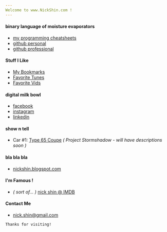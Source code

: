 ```yaml
---
Welcome to www.NickShin.com !
---
```


#### binary language of moisture evaporators

*   [my programming cheatsheets](https://github.com/nickshin/CheatSheets/)
*   [github personal](https://github.com/nickshin/)
*   [github professional](https://github.com/nickshinpho/)

#### Stuff I Like

*   [My Bookmarks](https://nickshin.com/bookmark_tools/demo/index.html)
*   [Favorite Tunes](https://soundcloud.com/nickshin/sets/tunes-to-code-to)
*   [Favorite Vids](https://www.youtube.com/channel/UCATtL8-Jx-uCC1fzLbmrzzg/playlists)

#### digital milk bowl

*   [facebook](https://www.facebook.com/nickey.shin)
*   [instagram](https://www.instagram.com/nickey.shin/)
*   [linkedin](https://www.linkedin.com/in/nickshin)

#### show n tell

*   Car #1:
[Type 65 Coupe](https://photos.google.com/album/AF1QipNye5ztVBzx4vO978-8dxryPjvcS_eLbX9X2HzL)
_( Project Stormshadow - will have descriptions soon )_

#### bla bla bla

*   [nickshin.blogspot.com](https://nickshin.blogspot.com/)

#### I'm Famous !

*   _( sort of... )_ [nick shin @ IMDB](https://www.imdb.com/name/nm2608794/)

#### Contact Me

*   nick.shin@gmail.com

```
Thanks for visiting!
```
